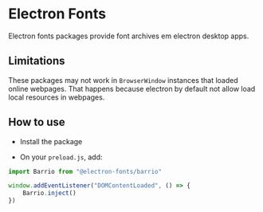 # Electron Fonts

Electron fonts packages provide font archives em electron desktop apps.

## Limitations

These packages may not work in `BrowserWindow` instances that loaded online webpages. That happens because electron by default not allow load local resources in webpages.

## How to use

* Install the package

* On your `preload.js`, add:

```ts
import Barrio from "@electron-fonts/barrio"

window.addEventListener("DOMContentLoaded", () => {
    Barrio.inject()
})
```